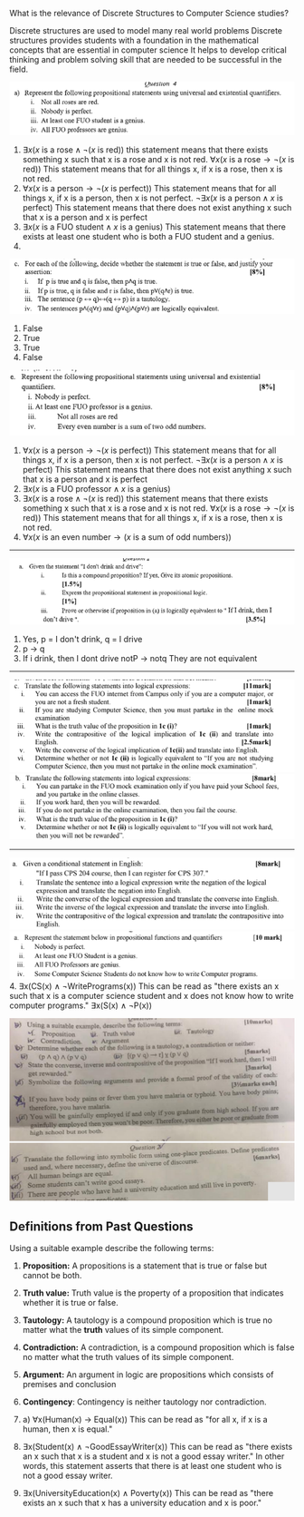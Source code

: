 

What is the relevance of Discrete Structures to Computer Science studies?

Discrete structures are used to model many real world problems
Discrete structures provides students with a foundation in the mathematical concepts that are essential in computer science
It helps to develop critical thinking and problem solving skill that are needed to be successful in the field. 

![](images/Pasted%20image%2020230514092025.png)
1. $\exists x(x \text{ is a rose} \land \neg(x \text{ is red}))$ this statement means that there exists something x such that x is a rose and x is not red.
	$\forall x(x \text{ is a rose} \rightarrow \neg(x \text{ is red}))$ This statement means that for all things x, if x is a rose, then x is not red.
2. $\forall x(x \text{ is a person} \rightarrow \neg(x \text{ is perfect}))$ This statement means that for all things x, if x is a person, then x is not perfect.
	$\neg\exists x(x \text{ is a person} \land x \text{ is perfect})$ This statement means that there does not exist anything x such that x is a person and x is perfect
3. $\exists x(x \text{ is a FUO student} \land x \text{ is a genius})$ This statement means that there exists at least one student who is both a FUO student and a genius.
4. 


![](images/Pasted%20image%2020230514092216.png)
1. False
2. True
3. True
4. False

![](images/Pasted%20image%2020230514092231.png)

1. $\forall x(x \text{ is a person} \rightarrow \neg(x \text{ is perfect}))$ This statement means that for all things x, if x is a person, then x is not perfect.
	$\neg\exists x(x \text{ is a person} \land x \text{ is perfect})$ This statement means that there does not exist anything x such that x is a person and x is perfect
 2. $\exists x(x \text{ is a FUO professor} \land x \text{ is a genius})$  
 3. $\exists x(x \text{ is a rose} \land \neg(x \text{ is red}))$ this statement means that there exists something x such that x is a rose and x is not red.
	$\forall x(x \text{ is a rose} \rightarrow \neg(x \text{ is red}))$ This statement means that for all things x, if x is a rose, then x is not red. 
 4. $\forall x(x \text{ is an even number} \rightarrow (x \text{ is a sum of odd numbers}))$  

---

![](images/Pasted%20image%2020230514092322.png)

1. Yes, p = I don't drink, q = I drive
2. p -> q
3. If i drink, then I dont drive
notP -> notq
They are not equivalent

---

![](images/Pasted%20image%2020230514092801.png)
![](images/Pasted%20image%2020230514093007.png)


---

![](images/Pasted%20image%2020230514093037.png)
![](images/Pasted%20image%2020230514093057.png)
4. ∃x(CS(x) ∧ ¬WritePrograms(x))
This can be read as "there exists an x such that x is a computer science student and x does not know how to write computer programs."
∃x(S(x) ∧ ¬P(x))

![](images/Pasted%20image%2020230514093232.png)
![](images/Pasted%20image%2020230514093315.png)

## Definitions from Past Questions
Using a suitable example describe the following terms:
1. **Proposition:**  A propositions is a statement that is true or false but cannot be both. 
2. **Truth value:** Truth value is the property of a proposition that indicates whether it is true or false.
3. **Tautology:** A tautology is a compound proposition which is true no matter what the **truth** values of its simple component.
4. **Contradiction:** A contradiction, is a compound proposition which is false no matter what the truth values of its simple component.
5. **Argument:** An argument in logic are propositions which consists of premises and conclusion 
6. **Contingency**: Contingency is neither tautology nor contradiction.


3. a) ∀x(Human(x) → Equal(x)) This can be read as "for all x, if x is a human, then x is equal."
4. ∃x(Student(x) ∧ ¬GoodEssayWriter(x)) This can be read as "there exists an x such that x is a student and x is not a good essay writer." In other words, this statement asserts that there is at least one student who is not a good essay writer.
5. ∃x(UniversityEducation(x) ∧ Poverty(x)) This can be read as "there exists an x such that x has a university education and x is poor."